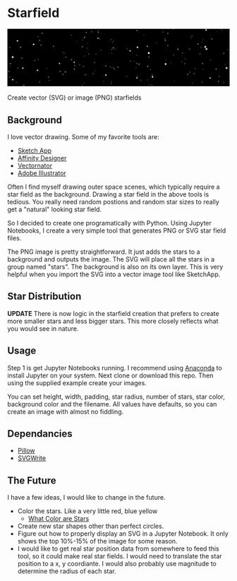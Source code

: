 # Starfield

![Starfield](starfield_banner.png)

Create vector (SVG) or image (PNG) starfields

## Background

I love vector drawing. Some of my favorite tools are:

* [Sketch App](https://www.sketch.com)
* [Affinity Designer](https://affinity.serif.com/en-us/designer/)
* [Vectornator](https://vectornator.io)
* [Adobe Illustrator](https://www.adobe.com/products/illustrator.html)

Often I find myself drawing outer space scenes, which typically require a star field as the background. Drawing a star field in the above tools is tedious. You really need random postions and random star sizes to really get a "natural" looking star field.

So I decided to create one programatically with Python. Using Jupyter Notebooks, I create a very simple tool that generates PNG or SVG star field files.

The PNG image is pretty straightforward. It just adds the stars to a background and outputs the image. The SVG will place all the stars in a group named "stars". The background is also on its own layer. This is very helpful when you import the SVG into a vector image tool like SketchApp.

## Star Distribution

**UPDATE** There is now logic in the starfield creation that prefers to create more smaller stars and less bigger stars. This more closely reflects what you would see in nature.

## Usage

Step 1 is get Jupyter Notebooks running. I recommend using [Anaconda](https://www.anaconda.com/distribution/) to install Jupyter on your system. Next clone or download this repo. Then using the supplied example create your images.

You can set height, width, padding, star radius, number of stars, star color, background color and the filename.  All values have defaults, so you can create an image with almost no fiddling.

## Dependancies

* [Pillow](https://pillow.readthedocs.io/en/stable/)
* [SVGWrite](https://svgwrite.readthedocs.io/en/master/)

## The Future

I have a few ideas, I would like to change in the future.

* Color the stars. Like a very little red, blue yellow
  * [What Color are Stars](https://lovethenightsky.com/what-color-are-stars/)
* Create new star shapes other than perfect circles.
* Figure out how to properly display an SVG in a Jupyter Notebook. It only shows the top 10%-15% of the image for some reason.
* I would like to get real star position data from somewhere to feed this tool, so it could make real star fields. I would need to translate the star position to a x, y coordiante. I would also probably use magnitude to determine the radius of each star.
